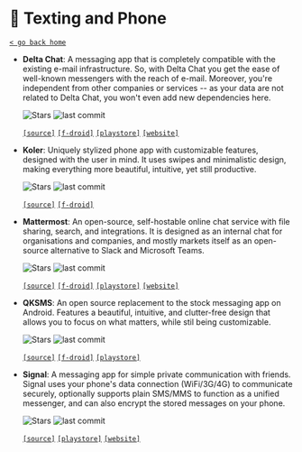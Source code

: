 # 💬 Texting and Phone
[`< go back home`](../README.md)

- **Delta Chat**: A messaging app that is completely compatible with the existing e-mail infrastructure. So, with Delta Chat you get the ease of well-known messengers with the reach of e-mail. Moreover, you're independent from other companies or services -- as your data are not related to Delta Chat, you won't even add new dependencies here.

    ![Stars](https://badgen.net/github/stars/deltachat/deltachat-android) ![last commit](https://img.shields.io/github/last-commit/deltachat/deltachat-android)

    [`[source]`](https://github.com/deltachat/deltachat-android "source") [`[f-droid]`](https://f-droid.org/packages/com.b44t.messenger "f-droid") [`[playstore]`](https://play.google.com/store/apps/details?id=chat.delta "playstore") [`[website]`](https://delta.chat/en "website")

- **Koler**: Uniquely stylized phone app with customizable features, designed with the user in mind. It uses swipes and minimalistic design, making everything more beautiful, intuitive, yet still productive.

    ![Stars](https://badgen.net/github/stars/Chooloo/koler) ![last commit](https://img.shields.io/github/last-commit/Chooloo/koler)

    [`[source]`](https://github.com/Chooloo/koler "source") [`[f-droid]`](https://apt.izzysoft.de/fdroid/index/apk/com.chooloo.www.koler "f-droid")  

- **Mattermost**: An open-source, self-hostable online chat service with file sharing, search, and integrations. It is designed as an internal chat for organisations and companies, and mostly markets itself as an open-source alternative to Slack and Microsoft Teams.

    ![Stars](https://badgen.net/github/stars/mattermost/mattermost-mobile) ![last commit](https://img.shields.io/github/last-commit/mattermost/mattermost-mobile)

    [`[source]`](https://github.com/mattermost/mattermost-mobile "source") [`[f-droid]`](https://f-droid.org/en/packages/com.mattermost.rnbeta "f-droid") [`[playstore]`](https://play.google.com/store/apps/details?id=com.mattermost.rn "playstore") [`[website]`](https://mattermost.com "website")

- **QKSMS**: An open source replacement to the stock messaging app on Android. Features a beautiful, intuitive, and clutter-free design that allows you to focus on what matters, while stil being customizable.

    ![Stars](https://badgen.net/github/stars/moezbhatti/qksms) ![last commit](https://img.shields.io/github/last-commit/moezbhatti/qksms)

    [`[source]`](https://github.com/moezbhatti/qksms "source") [`[f-droid]`](https://f-droid.org/packages/com.moez.QKSMS "f-droid") [`[playstore]`](https://play.google.com/store/apps/details?id=com.moez.QKSMS "playstore") 

- **Signal**: A messaging app for simple private communication with friends. Signal uses your phone's data connection (WiFi/3G/4G) to communicate securely, optionally supports plain SMS/MMS to function as a unified messenger, and can also encrypt the stored messages on your phone.

    ![Stars](https://badgen.net/github/stars/signalapp/Signal-Android) ![last commit](https://img.shields.io/github/last-commit/signalapp/Signal-Android)

    [`[source]`](https://github.com/signalapp/Signal-Android "source")  [`[playstore]`](https://play.google.com/store/apps/details?id=org.thoughtcrime.securesms "playstore") [`[website]`](https://signal.org "website")